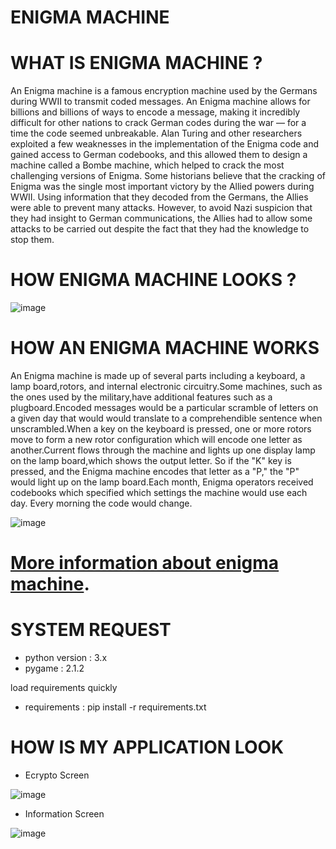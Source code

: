 # ENIGMA MACHINE 

# WHAT IS ENIGMA MACHINE ? 

An Enigma machine is a famous encryption machine used by the Germans during WWII to transmit coded messages. An Enigma machine allows for billions and billions of ways to encode a message, making it incredibly difficult for other nations to crack German codes during the war — for a time the code seemed unbreakable. Alan Turing and other researchers exploited a few weaknesses in the implementation of the Enigma code and gained access to German codebooks, and this allowed them to design a machine called a Bombe machine, which helped to crack the most challenging versions of Enigma. Some historians believe that the cracking of Enigma was the single most important victory by the Allied powers during WWII. Using information that they decoded from the Germans, the Allies were able to prevent many attacks. However, to avoid Nazi suspicion that they had insight to German communications, the Allies had to allow some attacks to be carried out despite the fact that they had the knowledge to stop them.

# HOW ENIGMA MACHINE LOOKS ? 

![image](https://user-images.githubusercontent.com/66384957/168699186-a18d7321-fa97-456f-90ee-b6e8e333da0a.png)

# HOW AN ENIGMA MACHINE WORKS

  An Enigma machine is made up of several parts including a keyboard, a lamp board,rotors, and internal electronic circuitry.Some machines, such as the ones used by the military,have additional features such as a plugboard.Encoded messages would be a particular scramble of letters on a given day that would would translate to a comprehendible sentence when unscrambled.When a key on the keyboard is pressed, one or more rotors move to form a new rotor configuration which will encode one letter as another.Current flows through the machine and lights up one display lamp on the lamp board,which shows the output letter. So if the "K" key is pressed, and the Enigma machine encodes that letter as a "P," the "P" would light up on the lamp board.Each month, Enigma operators received codebooks which specified which settings the machine would use each day. Every morning the code would change.
  
![image](https://user-images.githubusercontent.com/66384957/168700215-7d543e60-82aa-4dd9-a14a-39e8c100d839.png)

# [More information about enigma machine](https://brilliant.org/wiki/enigma-machine/).
# SYSTEM REQUEST

- python version : 3.x
- pygame : 2.1.2
 
 load requirements quickly
- requirements : pip install -r requirements.txt

# HOW IS MY APPLICATION LOOK

- Ecrypto Screen 

![image](https://user-images.githubusercontent.com/66384957/168700552-f315c039-44ea-43e9-b421-d80711e2d323.png)

- Information Screen

![image](https://user-images.githubusercontent.com/66384957/168700626-8b6bab77-5beb-4cbe-9d4e-5b95276616ef.png)
